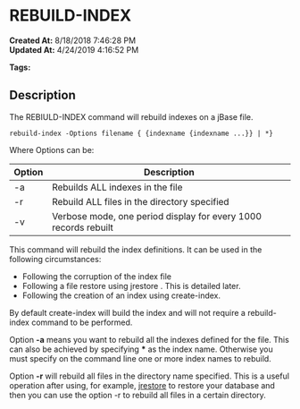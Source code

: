 # REBUILD-INDEX

**Created At:** 8/18/2018 7:46:28 PM  
**Updated At:** 4/24/2019 4:16:52 PM  

**Tags:**
<badge text='build-index' vertical='middle' />

## Description 

The REBIULD-INDEX command will rebuild indexes on a jBase file.

```
rebuild-index -Options filename { {indexname {indexname ...}} | *}
```

Where Options can be:




| Option<br> | Description<br> |
| --- | --- |
| -a<br> | Rebuilds ALL indexes in the file |
| -r | Rebuild ALL files in the directory specified |
| -v | Verbose mode, one period display for every 1000 records rebuilt |




This command will rebuild the index definitions. It can be used in the following circumstances:

- Following the corruption of the index file
- Following a file restore using jrestore . This is detailed later.
- Following the creation of an index using create-index.


By default create-index will build the index and will not require a rebuild-index command to be performed.

Option **-a** means you want to rebuild all the indexes defined for the file. This can also be achieved by specifying **\*** as the index name. Otherwise you must specify on the command line one or more index names to rebuild.

Option **-r** will rebuild all files in the directory name specified. This is a useful operation after using, for example, [jrestore](https://www.jbase.com/r99/knowledgebase/manuals/3.0/30manpages/man/adv22_JRESTORE.htm) to restore your database and then you can use the option -r to rebuild all files in a certain directory.


